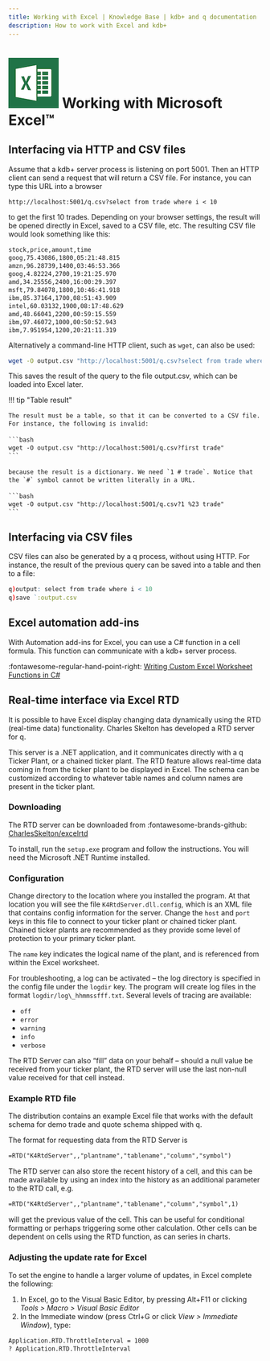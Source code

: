 ```yaml
---
title: Working with Excel | Knowledge Base | kdb+ and q documentation
description: How to work with Excel and kdb+
---
```

# ![Microsoft Excel](../img/excel.png) Working with Microsoft Excel™



## Interfacing via HTTP and CSV files

Assume that a kdb+ server process is listening on port 5001. Then an HTTP client can send a request that will return a CSV file. For instance, you can type this URL into a browser

```http
http://localhost:5001/q.csv?select from trade where i < 10
```

to get the first 10 trades. Depending on your browser settings, the result will be opened directly in Excel, saved to a CSV file, etc. The resulting CSV file would look something like this:

```csv
stock,price,amount,time
goog,75.43086,1800,05:21:48.815
amzn,96.28739,1400,03:46:53.366
goog,4.82224,2700,19:21:25.970
amd,34.25556,2400,16:00:29.397
msft,79.84078,1800,10:46:41.918
ibm,85.37164,1700,08:51:43.909
intel,60.03132,1900,08:17:48.629
amd,48.66041,2200,00:59:15.559
ibm,97.46072,1000,00:50:52.943
ibm,7.951954,1200,20:21:11.319
```

Alternatively a command-line HTTP client, such as `wget`, can also be used:

```bash
wget -O output.csv "http://localhost:5001/q.csv?select from trade where i < 10"
```

This saves the result of the query to the file output.csv, which can be loaded into Excel later.

!!! tip "Table result"

    The result must be a table, so that it can be converted to a CSV file. For instance, the following is invalid:

    ```bash
    wget -O output.csv "http://localhost:5001/q.csv?first trade"
    ```

    because the result is a dictionary. We need `1 # trade`. Notice that the `#` symbol cannot be written literally in a URL.

    ```bash
    wget -O output.csv "http://localhost:5001/q.csv?1 %23 trade"
    ```


## Interfacing via CSV files

CSV files can also be generated by a q process, without using HTTP. For instance, the result of the previous query can be saved into a table and then to a file:

```q
q)output: select from trade where i < 10
q)save `:output.csv
```


## Excel automation add-ins

With Automation add-ins for Excel, you can use a C\# function in a cell formula. This function can communicate with a kdb+ server process.

:fontawesome-regular-hand-point-right: 
[Writing Custom Excel Worksheet Functions in C\#](https://blogs.msdn.microsoft.com/gabhan_berry/2008/04/07/writing-custom-excel-worksheet-functions-in-c/)


## Real-time interface via Excel RTD

It is possible to have Excel display changing data dynamically using the RTD (real-time data) functionality. Charles Skelton has developed a RTD server for q. 

This server is a .NET application, and it communicates directly with a q Ticker Plant, or a chained ticker plant. The RTD feature allows real-time data coming in from the ticker plant to be displayed in Excel. The schema can be customized according to whatever table names and column names are present in the ticker plant.


### Downloading

The RTD server can be downloaded from 
:fontawesome-brands-github: 
[CharlesSkelton/excelrtd](https://github.com/CharlesSkelton/excelrtd)

To install, run the `setup.exe` program and follow the instructions. You will need the Microsoft .NET Runtime installed.


### Configuration

Change directory to the location where you installed the program. At that location you will see the file 
`K4RtdServer.dll.config`, 
which is an XML file that contains config information for the server. Change the `host` and `port` keys in this file to connect to your ticker plant or chained ticker plant. Chained ticker plants are recommended as they provide some level of protection to your primary ticker plant.

The `name` key indicates the logical name of the plant, and is referenced from within the Excel worksheet.

For troubleshooting, a log can be activated – the log directory is specified in the config file under the `logdir` key. The program will create log files in the format `logdir/log\_hhmmssfff.txt`. Several levels of tracing are available:

-   `off`
-   `error`
-   `warning`
-   `info`
-   `verbose`

The RTD Server can also “fill” data on your behalf – should a null value be received from your ticker plant, the RTD server will use the last non-null value received for that cell instead.


### Example RTD file

The distribution contains an example Excel file that works with the default schema for demo trade and quote schema shipped with q.

The format for requesting data from the RTD Server is

```txt
=RTD("K4RtdServer",,"plantname","tablename","column","symbol")
```

The RTD server can also store the recent history of a cell, and this can be made available by using an index into the history as an additional parameter to the RTD call, e.g.

```txt
=RTD("K4RtdServer",,"plantname","tablename","column","symbol",1)
```

will get the previous value of the cell. This can be useful for conditional formatting or perhaps triggering some other calculation. Other cells can be dependent on cells using the RTD function, as can series in charts.


### Adjusting the update rate for Excel

To set the engine to handle a larger volume of updates, in Excel complete the following:

1.  In Excel, go to the Visual Basic Editor, by pressing Alt+F11 or clicking _Tools > Macro > Visual Basic Editor_
2.  In the Immediate window (press Ctrl+G or click _View > Immediate Window_), type:

```vba
Application.RTD.ThrottleInterval = 1000
? Application.RTD.ThrottleInterval
```

